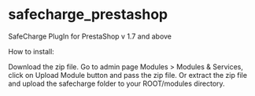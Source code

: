 # safecharge_prestashop
SafeCharge PlugIn for PrestaShop v 1.7 and above

How to install:

Download the zip file. Go to admin page Modules > Modules & Services, click on Upload Module button and pass the zip file.
Or extract the zip file and upload the safecharge folder to your ROOT/modules directory.
